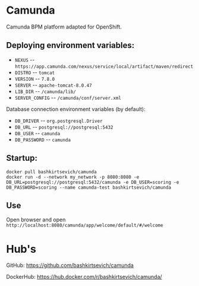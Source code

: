 # Camunda 
Camunda BPM platform adapted for OpenShift.

## Deploying environment variables:
* `NEXUS` -- `https://app.camunda.com/nexus/service/local/artifact/maven/redirect`
* `DISTRO` -- `tomcat`
* `VERSION` -- `7.8.0`
* `SERVER` -- `apache-tomcat-8.0.47`
* `LIB_DIR` -- `/camunda/lib/`
* `SERVER_CONFIG` -- `/camunda/conf/server.xml`

Database connection environment variables (by default):
* `DB_DRIVER` -- `org.postgresql.Driver`
* `DB_URL` -- `postgresql://postgresql:5432`
* `DB_USER` -- `camunda`
* `DB_PASSWORD` -- `camunda`

## Startup:
```
docker pull bashkirtsevich/camunda
docker run -d --network my_network -p 8080:8080 -e DB_URL=postgresql://postgresql:5432/camunda -e DB_USER=scoring -e DB_PASSWORD=scoring --name camunda-test bashkirtsevich/camunda
```
## Use
Open browser and open `http://localhost:8080/camunda/app/welcome/default/#/welcome`

# Hub's
GitHub: https://github.com/bashkirtsevich/camunda

DockerHub: https://hub.docker.com/r/bashkirtsevich/camunda/
